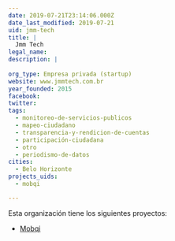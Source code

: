 ```yaml
---
date: 2019-07-21T23:14:06.000Z
date_last_modified: 2019-07-21
uid: jmm-tech
title: |
  Jmm Tech
legal_name: 
description: |
  
org_type: Empresa privada (startup)
website: www.jmmtech.com.br
year_founded: 2015
facebook: 
twitter: 
tags:
  - monitoreo-de-servicios-publicos
  - mapeo-ciudadano
  - transparencia-y-rendicion-de-cuentas
  - participación-ciudadana
  - otro
  - periodismo-de-datos
cities: 
  - Belo Horizonte
projects_uids:
  - mobqi

---
```


Esta organización tiene los siguientes proyectos:

- [Mobqi](/proyectos/mobqi)
